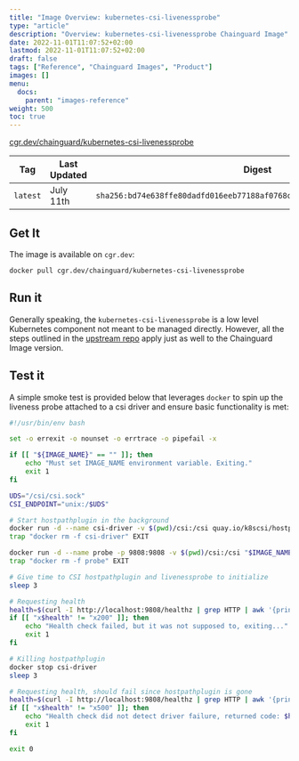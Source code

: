 ```yaml
---
title: "Image Overview: kubernetes-csi-livenessprobe"
type: "article"
description: "Overview: kubernetes-csi-livenessprobe Chainguard Image"
date: 2022-11-01T11:07:52+02:00
lastmod: 2022-11-01T11:07:52+02:00
draft: false
tags: ["Reference", "Chainguard Images", "Product"]
images: []
menu:
  docs:
    parent: "images-reference"
weight: 500
toc: true
---
```


[cgr.dev/chainguard/kubernetes-csi-livenessprobe](https://github.com/chainguard-images/images/tree/main/images/kubernetes-csi-livenessprobe)

| Tag      | Last Updated | Digest                                                                    |
|----------|--------------|---------------------------------------------------------------------------|
| `latest` | July 11th    | `sha256:bd74e638ffe80dadfd016eeb77188af0768cf4e460f74bd819b8195009d3fb2e` |



## Get It

The image is available on `cgr.dev`:

```
docker pull cgr.dev/chainguard/kubernetes-csi-livenessprobe
```

## Run it

Generally speaking, the `kubernetes-csi-livenessprobe` is a low level Kubernetes component not meant to be managed directly. However, all the steps outlined in the [upstream repo](https://github.com/kubernetes-csi/livenessprobe) apply just as well to the Chainguard Image version.

## Test it

A simple smoke test is provided below that leverages `docker` to spin up the liveness probe attached to a csi driver and ensure basic functionality is met:

```bash
#!/usr/bin/env bash

set -o errexit -o nounset -o errtrace -o pipefail -x

if [[ "${IMAGE_NAME}" == "" ]]; then
	echo "Must set IMAGE_NAME environment variable. Exiting."
	exit 1
fi

UDS="/csi/csi.sock"
CSI_ENDPOINT="unix:/$UDS"

# Start hostpathplugin in the background
docker run -d --name csi-driver -v $(pwd)/csi:/csi quay.io/k8scsi/hostpathplugin:v1.6.0 --endpoint=$CSI_ENDPOINT -nodeid 1 --v=5
trap "docker rm -f csi-driver" EXIT

docker run -d --name probe -p 9808:9808 -v $(pwd)/csi:/csi "$IMAGE_NAME" --v=5 --csi-address=$UDS
trap "docker rm -f probe" EXIT

# Give time to CSI hostpathplugin and livenessprobe to initialize
sleep 3

# Requesting health
health=$(curl -I http://localhost:9808/healthz | grep HTTP | awk '{print $2}')
if [[ "x$health" != "x200" ]]; then
	echo "Health check failed, but it was not supposed to, exiting..."
	exit 1
fi

# Killing hostpathplugin
docker stop csi-driver
sleep 3

# Requesting health, should fail since hostpathplugin is gone
health=$(curl -I http://localhost:9808/healthz | grep HTTP | awk '{print $2}')
if [[ "x$health" != "x500" ]]; then
	echo "Health check did not detect driver failure, returned code: $health, exiting..."
	exit 1
fi

exit 0
```
